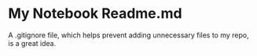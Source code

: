 # My Notebook Readme.md 

A .gitignore file, which helps prevent adding unnecessary files to my repo, is a great idea.